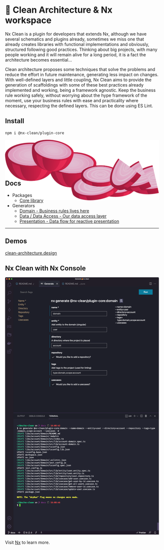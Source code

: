# 🧅 Clean Architecture & Nx workspace

Nx Clean is a plugin for developers that extends Nx, although we have several schematics and plugins already, sometimes we miss one that already creates libraries with functional implementations and obviously, structured following good practices. Thinking about big projects, with many people working and it will remain alive for a long period, it is a fact the architecture becomes essential...

Clean architecture proposes some techniques that solve the problems and reduce the effort in future maintenance, generating less impact on changes. With well-defined layers and little coupling, Nx Clean aims to provide the generation of scaffoldings with some of these best practices already implemented and working, being a framework agnostic. Keep the business rule working safely, without worrying about the hype framework of the moment, use your business rules with ease and practicality where necessary, respecting the defined layers. This can be done using ES Lint.

## Install

```sh
npm i @nx-clean/plugin-core
```

<div style="margin-bottom: -100px">

![Nx Console with Nx Clean](./assets/onions.svg)

</div>

## Docs

- Packages
  - [Core library](./libs/core)
- Generators
  - [Domain - Business rules lives here](./libs/plugin/core#domain---generate)
  - [Data / Data Access - Our data access layer](./libs/plugin/core#data---generate)
  - [Presentation - Data flow for reactive presentation](./libs/plugin/core#presentation---generate)

---


## Demos

[clean-architecture.design](https://clean-architecture.design)

## Nx Clean with Nx Console

![Nx Console with Nx Clean](./assets/nx-clean-console.png)

Visit [Nx](https://nx.dev/) to learn more.
